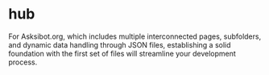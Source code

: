# hub
For Asksibot.org, which includes multiple interconnected pages, subfolders, and dynamic data handling through JSON files, establishing a solid foundation with the first set of files will streamline your development process.
